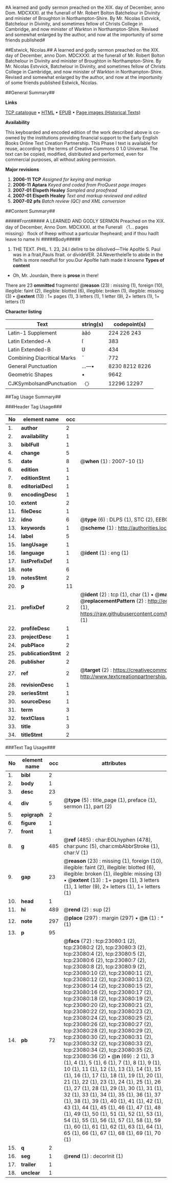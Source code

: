 #A learned and godly sermon preached on the XIX. day of December, anno Dom. MDCXXXI. at the funerall of Mr. Robert Bolton Batchelour in Divinity and minister of Broughton in Northampton-Shire. By Mr. Nicolas Estvvick, Batchelour in Divinity, and sometimes fellow of Christs College in Cambridge, and now minister of Warkton in Northampton-Shire. Revised and somewhat enlarged by the author, and now at the importunity of some friends published#

##Estwick, Nicolas.##
A learned and godly sermon preached on the XIX. day of December, anno Dom. MDCXXXI. at the funerall of Mr. Robert Bolton Batchelour in Divinity and minister of Broughton in Northampton-Shire. By Mr. Nicolas Estvvick, Batchelour in Divinity, and sometimes fellow of Christs College in Cambridge, and now minister of Warkton in Northampton-Shire. Revised and somewhat enlarged by the author, and now at the importunity of some friends published
Estwick, Nicolas.

##General Summary##

**Links**

[TCP catalogue](http://www.ota.ox.ac.uk/tcp/)  • 
[HTML](http://tei.it.ox.ac.uk/tcp/Texts-HTML/free/A00/A00426.html)  • 
[EPUB](http://tei.it.ox.ac.uk/tcp/Texts-EPUB/free/A00/A00426.epub) • 
[Page images (Historical Texts)](https://data.historicaltexts.jisc.ac.uk/view?pubId=eebo-99857357e&pageId=eebo-99857357e-23080-1)

**Availability**

This keyboarded and encoded edition of the
	       work described above is co-owned by the institutions
	       providing financial support to the Early English Books
	       Online Text Creation Partnership. This Phase I text is
	       available for reuse, according to the terms of Creative
	       Commons 0 1.0 Universal. The text can be copied,
	       modified, distributed and performed, even for
	       commercial purposes, all without asking permission.

**Major revisions**

1. __2006-11__ __TCP__ *Assigned for keying and markup*
1. __2006-11__ __Aptara__ *Keyed and coded from ProQuest page images*
1. __2007-01__ __Elspeth Healey__ *Sampled and proofread*
1. __2007-01__ __Elspeth Healey__ *Text and markup reviewed and edited*
1. __2007-02__ __pfs__ *Batch review (QC) and XML conversion*

##Content Summary##

#####Front#####
A
LEARNED
AND
GODLY SERMON
Preached on the XIX. day of December,
Anno Dom. MDCXXXI. at the Funerall 〈1… pages missing〉
flock of ſheep without a particular ſhepheard; and if
thou hadſt leave to name hi
#####Body#####

1. THE TEXT.
PHIL. 1. 23, 24.I deſire to be diſsolved—THe Apoſtle S. Paul was in a ſtrait,Pauls ſtrait. or divideVER. 24.Nevertheleſſe to abide in the fleſh is more
needfull for you.Our Apoſtle hath made it knowne
**Types of content**

  * Oh, Mr. Jourdain, there is **prose** in there!

There are 23 **ommitted** fragments! 
 @__reason__ (23) : missing (1), foreign (10), illegible: faint (2), illegible: blotted (6), illegible: broken (1), illegible: missing (3)  •  @__extent__ (13) : 1+ pages (1), 3 letters (1), 1 letter (9), 2+ letters (1), 1+ letters (1)

**Character listing**


|Text|string(s)|codepoint(s)|
|---|---|---|
|Latin-1 Supplement|àâó|224 226 243|
|Latin Extended-A|ſ|383|
|Latin Extended-B|Ʋ|434|
|Combining             Diacritical Marks|̄|772|
|General Punctuation|…—•|8230 8212 8226|
|Geometric Shapes|▪|9642|
|CJKSymbolsandPunctuation|〈〉|12296 12297|

##Tag Usage Summary##

###Header Tag Usage###

|No|element name|occ|attributes|
|---|---|---|---|
|1.|__author__|2||
|2.|__availability__|1||
|3.|__biblFull__|1||
|4.|__change__|5||
|5.|__date__|8| @__when__ (1) : 2007-10 (1)|
|6.|__edition__|1||
|7.|__editionStmt__|1||
|8.|__editorialDecl__|1||
|9.|__encodingDesc__|1||
|10.|__extent__|2||
|11.|__fileDesc__|1||
|12.|__idno__|6| @__type__ (6) : DLPS (1), STC (2), EEBO-CITATION (1), PROQUEST (1), VID (1)|
|13.|__keywords__|1| @__scheme__ (1) : http://authorities.loc.gov/ (1)|
|14.|__label__|5||
|15.|__langUsage__|1||
|16.|__language__|1| @__ident__ (1) : eng (1)|
|17.|__listPrefixDef__|1||
|18.|__note__|6||
|19.|__notesStmt__|2||
|20.|__p__|11||
|21.|__prefixDef__|2| @__ident__ (2) : tcp (1), char (1)  •  @__matchPattern__ (2) : ([0-9\-]+):([0-9IVX]+) (1), (.+) (1)  •  @__replacementPattern__ (2) : http://eebo.chadwyck.com/downloadtiff?vid=$1&page=$2 (1), https://raw.githubusercontent.com/textcreationpartnership/Texts/master/tcpchars.xml#$1 (1)|
|22.|__profileDesc__|1||
|23.|__projectDesc__|1||
|24.|__pubPlace__|2||
|25.|__publicationStmt__|2||
|26.|__publisher__|2||
|27.|__ref__|2| @__target__ (2) : https://creativecommons.org/publicdomain/zero/1.0/ (1), http://www.textcreationpartnership.org/docs/. (1)|
|28.|__revisionDesc__|1||
|29.|__seriesStmt__|1||
|30.|__sourceDesc__|1||
|31.|__term__|3||
|32.|__textClass__|1||
|33.|__title__|3||
|34.|__titleStmt__|2||


###Text Tag Usage###

|No|element name|occ|attributes|
|---|---|---|---|
|1.|__bibl__|2||
|2.|__body__|1||
|3.|__desc__|23||
|4.|__div__|5| @__type__ (5) : title_page (1), preface (1), sermon (1), part (2)|
|5.|__epigraph__|2||
|6.|__figure__|1||
|7.|__front__|1||
|8.|__g__|485| @__ref__ (485) : char:EOLhyphen (478), char:punc (5), char:cmbAbbrStroke (1), char:V (1)|
|9.|__gap__|23| @__reason__ (23) : missing (1), foreign (10), illegible: faint (2), illegible: blotted (6), illegible: broken (1), illegible: missing (3)  •  @__extent__ (13) : 1+ pages (1), 3 letters (1), 1 letter (9), 2+ letters (1), 1+ letters (1)|
|10.|__head__|1||
|11.|__hi__|489| @__rend__ (2) : sup (2)|
|12.|__note__|297| @__place__ (297) : margin (297)  •  @__n__ (1) : * (1)|
|13.|__p__|95||
|14.|__pb__|72| @__facs__ (72) : tcp:23080:1 (2), tcp:23080:2 (2), tcp:23080:3 (2), tcp:23080:4 (2), tcp:23080:5 (2), tcp:23080:6 (2), tcp:23080:7 (2), tcp:23080:8 (2), tcp:23080:9 (2), tcp:23080:10 (2), tcp:23080:11 (2), tcp:23080:12 (2), tcp:23080:13 (2), tcp:23080:14 (2), tcp:23080:15 (2), tcp:23080:16 (2), tcp:23080:17 (2), tcp:23080:18 (2), tcp:23080:19 (2), tcp:23080:20 (2), tcp:23080:21 (2), tcp:23080:22 (2), tcp:23080:23 (2), tcp:23080:24 (2), tcp:23080:25 (2), tcp:23080:26 (2), tcp:23080:27 (2), tcp:23080:28 (2), tcp:23080:29 (2), tcp:23080:30 (2), tcp:23080:31 (2), tcp:23080:32 (2), tcp:23080:33 (2), tcp:23080:34 (2), tcp:23080:35 (2), tcp:23080:36 (2)  •  @__n__ (69) : 2 (1), 3 (1), 4 (1), 5 (1), 6 (1), 7 (1), 8 (1), 9 (1), 10 (1), 11 (1), 12 (1), 13 (1), 14 (1), 15 (1), 16 (1), 17 (1), 18 (1), 19 (1), 20 (1), 21 (1), 22 (1), 23 (1), 24 (1), 25 (1), 26 (1), 27 (1), 28 (1), 29 (1), 30 (1), 31 (1), 32 (1), 33 (1), 34 (1), 35 (1), 36 (1), 37 (1), 38 (1), 39 (1), 40 (1), 41 (1), 42 (1), 43 (1), 44 (1), 45 (1), 46 (1), 47 (1), 48 (1), 49 (1), 50 (1), 51 (1), 52 (1), 53 (1), 54 (1), 55 (1), 56 (1), 57 (1), 58 (1), 59 (1), 60 (1), 61 (1), 62 (1), 63 (1), 64 (1), 65 (1), 66 (1), 67 (1), 68 (1), 69 (1), 70 (1)|
|15.|__q__|2||
|16.|__seg__|1| @__rend__ (1) : decorInit (1)|
|17.|__trailer__|1||
|18.|__unclear__|1||
